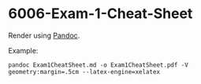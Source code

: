 # 6006-Exam-1-Cheat-Sheet

Render using [Pandoc](http://pandoc.org/).

Example:

```
pandoc Exam1CheatSheet.md -o Exam1CheatSheet.pdf -V geometry:margin=.5cm --latex-engine=xelatex
```
